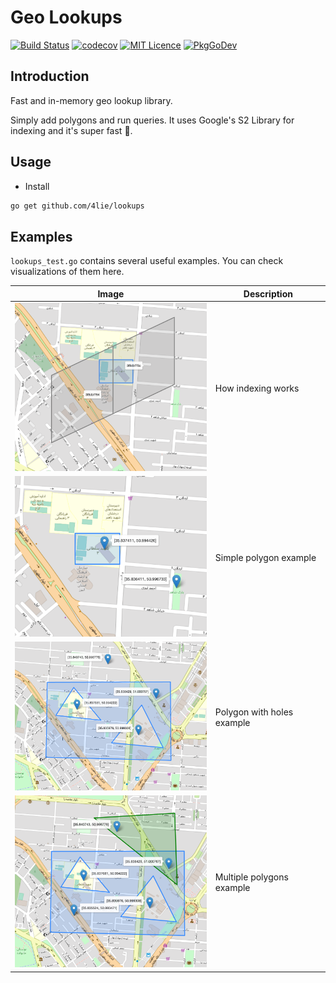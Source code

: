 # Geo Lookups

[![Build Status][1]][2]
[![codecov][3]][4]
[![MIT Licence][5]][6]
[![PkgGoDev](https://pkg.go.dev/badge/github.com/4lie/lookups)](https://pkg.go.dev/github.com/4lie/lookups)

## Introduction

Fast and in-memory geo lookup library.

Simply add polygons and run queries.
It uses Google's S2 Library for indexing and it's super fast :rocket:.

## Usage

* Install

``` bash
go get github.com/4lie/lookups
```

[1]: https://img.shields.io/travis/4lie/lookups?logo=travis&style=flat-square
[2]: https://travis-ci.org/4lie/lookups
[3]: https://img.shields.io/codecov/c/gh/4lie/lookups?logo=codecov&style=flat-square
[4]: https://codecov.io/gh/4lie/lookups
[5]: https://img.shields.io/github/license/4lie/lookups?style=flat-square
[6]: https://opensource.org/licenses/mit-license.php

## Examples
`lookups_test.go` contains several useful examples. You can check visualizations of them here.

| Image                                       | Description                |
|---------------------------------------------|----------------------------|
| <img src="./images/index.png" width="350"/> | How indexing works         |
| <img src="./images/1.png" width="350"/>     | Simple polygon example     |
| <img src="./images/2.png" width="350"/>     | Polygon with holes example |
| <img src="./images/3.png" width="350"/>     | Multiple polygons example  |
